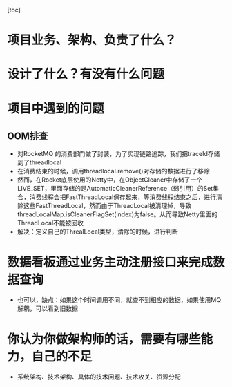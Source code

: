 [toc]

# 项目业务、架构、负责了什么？



# 设计了什么？有没有什么问题



# 项目中遇到的问题

## OOM排查

- 对RocketMQ 的消费部门做了封装，为了实现链路追踪，我们把traceId存储到了threadlocal
- 在消费结束的时候，调用threadlocal.remove()对存储的数据进行了移除
- 然而，在Rocket底层使用的Netty中，在ObjectCleaner中存储了一个LIVE_SET，里面存储的是AutomaticCleanerReference（弱引用）的Set集合，消费线程会把FastThreadLocal保存起来，等消费线程结束之后，进行清除这些FastThreadLocal，然而由于ThreadLocal被清理掉，导致threadLocalMap.isCleanerFlagSet(index)为false。从而导致Netty里面的ThreadLocal不能被回收
- 解决：定义自己的ThrealLocal类型，清除的时候，进行判断



# 数据看板通过业务主动注册接口来完成数据查询

- 也可以，缺点：如果这个时间调用不同，就查不到相应的数据，如果使用MQ解耦，可以看到旧数据



# 你认为你做架构师的话，需要有哪些能力，自己的不足

- 系统架构、技术架构、具体的技术问题、技术攻关、资源分配